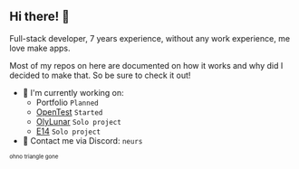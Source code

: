 ## Hi there! 👋

Full-stack developer, 7 years experience, without any work experience, me love make apps.

Most of my repos on here are documented on how it works and why did I decided to make that. So be sure to check it out!

- 🔭 I'm currently working on:
  - Portfolio `Planned`
  - [OpenTest](https://github.com/Neurs12/OpenTest) `Started`
  - [OlyLunar](https://github.com/OlyLunar) `Solo project`
  - [E14](https://github.com/E14VN) `Solo project`
- 📨 Contact me via Discord: `neurs`

<sub><sup>ohno triangle gone</sup></sub>

